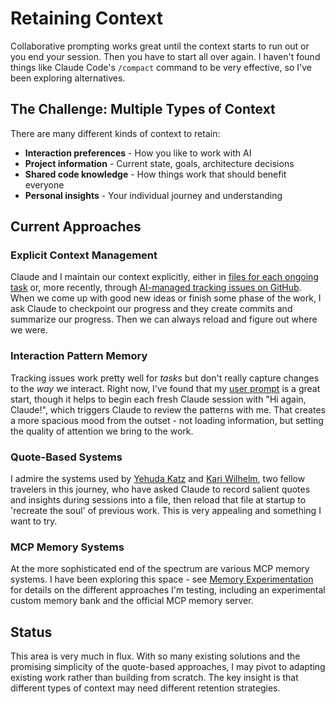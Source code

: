 # Retaining Context

Collaborative prompting works great until the context starts to run out or you end your session. Then you have to start all over again. I haven't found things like Claude Code's `/compact` command to be very effective, so I've been exploring alternatives.

## The Challenge: Multiple Types of Context

There are many different kinds of context to retain:
- **Interaction preferences** - How you like to work with AI
- **Project information** - Current state, goals, architecture decisions  
- **Shared code knowledge** - How things work that should benefit everyone
- **Personal insights** - Your individual journey and understanding

## Current Approaches

### Explicit Context Management
Claude and I maintain our context explicitly, either in [files for each ongoing task](./prompts/project/ongoing-work-tracking.md) or, more recently, through [AI-managed tracking issues on GitHub](./prompts/project/github-tracking-issues.md). When we come up with good new ideas or finish some phase of the work, I ask Claude to checkpoint our progress and they create commits and summarize our progress. Then we can always reload and figure out where we were.

### Interaction Pattern Memory
Tracking issues work pretty well for *tasks* but don't really capture changes to the *way* we interact. Right now, I've found that my [user prompt](./prompts/user/README.md) is a great start, though it helps to begin each fresh Claude session with "Hi again, Claude!", which triggers Claude to review the patterns with me. That creates a more spacious mood from the outset - not loading information, but setting the quality of attention we bring to the work.

### Quote-Based Systems
I admire the systems used by [Yehuda Katz][] and [Kari Wilhelm][], two fellow travelers in this journey, who have asked Claude to record salient quotes and insights during sessions into a file, then reload that file at startup to 'recreate the soul' of previous work. This is very appealing and something I want to try.

### MCP Memory Systems
At the more sophisticated end of the spectrum are various MCP memory systems. I have been exploring this space - see [Memory Experimentation](./memory-experimentation.md) for details on the different approaches I'm testing, including an experimental custom memory bank and the official MCP memory server.

## Status

This area is very much in flux. With so many existing solutions and the promising simplicity of the quote-based approaches, I may pivot to adapting existing work rather than building from scratch. The key insight is that different types of context may need different retention strategies.

[Yehuda Katz]: https://www.linkedin.com/in/yehudakatz/
[Kari Wilhelm]: https://www.linkedin.com/in/kariwilhelm/
